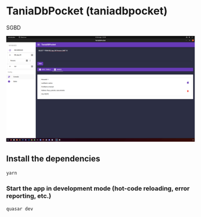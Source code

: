 # TaniaDbPocket (taniadbpocket)

SGBD

<img src="PRINT.png"/>

## Install the dependencies
```bash
yarn
```

### Start the app in development mode (hot-code reloading, error reporting, etc.)
```bash
quasar dev
```